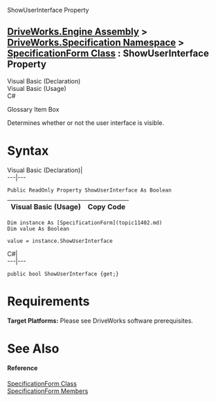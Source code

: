 ShowUserInterface Property   
  
[DriveWorks.Engine Assembly](topic2156.md) > [DriveWorks.Specification Namespace](topic10764.md) > [SpecificationForm Class](topic11402.md) : ShowUserInterface Property  
---  
  
Visual Basic (Declaration)    
Visual Basic (Usage)    
C# 

Glossary Item Box

Determines whether or not the user interface is visible. 

# Syntax

Visual Basic (Declaration)|   
---|---  
      
    
    Public ReadOnly Property ShowUserInterface As Boolean  
  
Visual Basic (Usage)| Copy Code  
---|---  
      
    
    Dim instance As [SpecificationForm](topic11402.md)
    Dim value As Boolean
     
    value = instance.ShowUserInterface  
  
C#|   
---|---  
      
    
    public bool ShowUserInterface {get;}  
  
# Requirements

**Target Platforms:** Please see DriveWorks software prerequisites.

# See Also

#### Reference

[SpecificationForm Class](topic11402.md)   
[SpecificationForm Members](topic11403.md)



